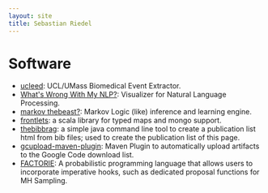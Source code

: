 ```yaml
---
layout: site
title: Sebastian Riedel
---
```



Software
========
* [ucleed](https://github.com/riedelcastro/ucleed): UCL/UMass Biomedical Event Extractor.
* [What's Wrong With My NLP?](http://code.google.com/p/whatswrong/): Visualizer for Natural Language Processing.
* [markov thebeast?](http://code.google.com/p/thebeast/): Markov Logic (like) inference and learning engine.
* [frontlets](https://github.com/riedelcastro/frontlets): a scala library for typed maps and mongo support.  
* [thebibbrag](https://github.com/riedelcastro/thebibbrag): a simple java command line tool to create a publication list html from bib files; used to create the publication list of this page. 
* [gcupload-maven-plugin](http://code.google.com/p/gcupload-maven-plugin/): Maven Plugin to automatically upload artifacts to the Google Code download list.
* [FACTORIE](http://factorie.googlecode.com/): A probabilistic programming language that allows users to incorporate imperative hooks, such as dedicated proposal functions for MH Sampling.
  
